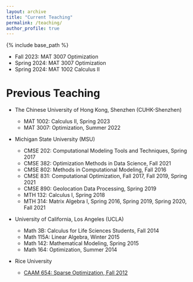 ```yaml
---
layout: archive
title: "Current Teaching"
permalink: /teaching/
author_profile: true
---
```


{% include base_path %}


* Fall 2023: MAT 3007 Optimization
* Spring 2024: MAT 3007 Optimization
* Spring 2024: MAT 1002 Calculus II

Previous Teaching
======
* The Chinese University of Hong Kong, Shenzhen (CUHK-Shenzhen)
  * MAT 1002: Calculus II, Spring 2023 
  * MAT 3007: Optimization, Summer 2022 

* Michigan State University (MSU)
  * CMSE 202: Computational Modeling Tools and Techniques, Spring 2017
  * CMSE 382: Optimization Methods in Data Science, Fall 2021
  * CMSE 802: Methods in Computational Modeling, Fall 2016
  * CMSE 831: Computational Optimization, Fall 2017, Fall 2019, Spring 2021
  * CMSE 890: Geolocation Data Processing, Spring 2019
  * MTH 132: Calculus I, Spring 2018
  * MTH 314: Matrix Algebra I, Spring 2016, Spring 2019, Spring 2020, Fall 2021

* University of California, Los Angeles (UCLA)
  * Math 3B: Calculus for Life Sciences Students, Fall 2014
  * Math 115A: Linear Algebra, Winter 2015
  * Math 142: Mathematical Modeling, Spring 2015
  * Math 164: Optimization, Summer 2014

* Rice University
  * [CAAM 654: Sparse Optimization, Fall 2012](http://www.caam.rice.edu/~optimization/sparse/index.html)
